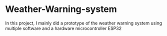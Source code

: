 # Weather-Warning-system
 In this project, I mainly did a prototype of the weather warning system using multiple software and a hardware microcontroller ESP32
